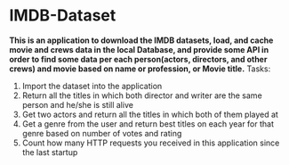 # IMDB-Dataset
**This is an application to download the IMDB datasets, load, and cache movie and crews data in the local Database, and provide some API in order to find some data per each person(actors, directors, and other crews) and movie based on name or profession, or Movie title.**
Tasks:
1. Import the dataset into the application
2. Return all the titles in which both director and writer are the same person and he/she is still alive
3. Get two actors and return all the titles in which both of them played at
4. Get a genre from the user and return best titles on each year for that genre based on number of votes and rating
5. Count how many HTTP requests you received in this application since the last startup

